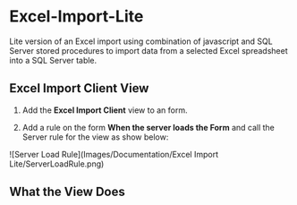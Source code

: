 # Excel-Import-Lite
Lite version of an Excel import using combination of javascript and SQL Server stored procedures to import data from a selected Excel spreadsheet into a SQL Server table.

## Excel Import Client View

1. Add the **Excel Import Client** view to an form.

2. Add a rule on the form **When the server loads the Form** and call the Server rule for the view as show below: 

![Server Load Rule](Images/Documentation/Excel Import Lite/ServerLoadRule.png)

## What the View Does

